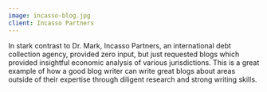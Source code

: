 ```yaml
---
image: incasso-blog.jpg
client: Incasso Partners
---
```

In stark contrast to Dr. Mark, Incasso Partners, an international debt collection agency, provided zero input, but just requested blogs which provided insightful economic analysis of various jurisdictions. This is a great example of how a good blog writer can write great blogs about areas outside of their expertise through diligent research and strong writing skills.